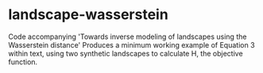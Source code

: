 # landscape-wasserstein
Code accompanying 'Towards inverse modeling of landscapes using the Wasserstein distance'
Produces a minimum working example of Equation 3 within text, using two synthetic landscapes to calculate H, the objective function.
